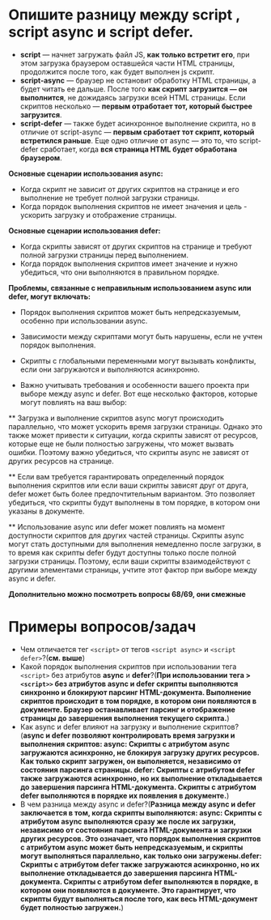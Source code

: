 Опишите разницу между script , script async и script defer.
=====================

* **script** — начнет загружать файл JS, **как только встретит его**, при этом загрузка браузером оставшейся части HTML страницы, продолжится после того, как будет выполнен js скрипт. 
* **script-async** — браузер не остановит обработку HTML страницы, а будет читать ее дальше. После того **как скрипт загрузится — он выполнится**, не дожидаясь загрузки всей HTML страницы. Если скриптов несколько — **первым отработает тот, который быстрее загрузится**.
* **script-defer** — также будет асинхронное выполнение скрипта, но в отличие от script-async — **первым сработает тот скрипт, который встретился раньше**. Еще одно отличие от async — это то, что script-defer сработает, когда **вся страница HTML будет обработана браузером**.

**Основные сценарии использования async:**

* Когда скрипт не зависит от других скриптов на странице и его выполнение не требует полной загрузки страницы.
* Когда порядок выполнения скриптов не имеет значения и цель - ускорить загрузку и отображение страницы.


**Основные сценарии использования defer:**

* Когда скрипты зависят от других скриптов на странице и требуют полной загрузки страницы перед выполнением.
* Когда порядок выполнения скриптов имеет значение и нужно убедиться, что они выполняются в правильном порядке.


**Проблемы, связанные с неправильным использованием async или defer, могут включать:**

* Порядок выполнения скриптов может быть непредсказуемым, особенно при использовании async.
* Зависимости между скриптами могут быть нарушены, если не учтен порядок выполнения.
* Скрипты с глобальными переменными могут вызывать конфликты, если они загружаются и выполняются асинхронно.


* Важно учитывать требования и особенности вашего проекта при выборе между async и defer. Вот еще несколько факторов, которые могут повлиять на ваш выбор:

** Загрузка и выполнение скриптов async могут происходить параллельно, что может ускорить время загрузки страницы. Однако это также может привести к ситуации, когда скрипты зависят от ресурсов, которые еще не были полностью загружены, что может вызвать ошибки. Поэтому важно убедиться, что скрипты async не зависят от других ресурсов на странице.

** Если вам требуется гарантировать определенный порядок выполнения скриптов или если ваши скрипты зависят друг от друга, defer может быть более предпочтительным вариантом. Это позволяет убедиться, что скрипты будут выполнены в том порядке, в котором они указаны в документе.

** Использование async или defer может повлиять на момент доступности скриптов для других частей страницы. Скрипты async могут стать доступными для выполнения немедленно после загрузки, в то время как скрипты defer будут доступны только после полной загрузки страницы. Поэтому, если ваши скрипты взаимодействуют с другими элементами страницы, учтите этот фактор при выборе между async и defer.

**Дополнительно можно посмотреть вопросы 68/69, они смежные**


Примеры вопросов/задач
=====================

* Чем отличается тег ```<script>``` от тегов ```<script async>``` и ```<script defer>```?(**см. выше**)
* Какой порядок выполнения скриптов при использовании тега ```<script>``` без атрибутов **async** и **defer**?(**При использовании тега >```<script>>``` без атрибутов async и defer скрипты выполняются синхронно и блокируют парсинг HTML-документа. Выполнение скриптов происходит в том порядке, в котором они появляются в документе. Браузер останавливает парсинг и отображение страницы до завершения выполнения текущего скрипта.**)
* Как async и defer влияют на загрузку и выполнение скриптов?
(**async и defer позволяют контролировать время загрузки и выполнения скриптов: async: Скрипты с атрибутом async загружаются асинхронно, не блокируя загрузку других ресурсов. Как только скрипт загружен, он выполняется, независимо от состояния парсинга страницы. defer: Скрипты с атрибутом defer также загружаются асинхронно, но их выполнение откладывается до завершения парсинга HTML-документа. Скрипты с атрибутом defer выполняются в порядке их появления в документе.**)
* В чем разница между async и defer?(**Разница между async и defer заключается в том, когда скрипты выполняются: async: Скрипты с атрибутом async выполняются сразу же после их загрузки, независимо от состояния парсинга HTML-документа и загрузки других ресурсов. Это означает, что порядок выполнения скриптов с атрибутом async может быть непредсказуемым, и скрипты могут выполняться параллельно, как только они загружены.defer: Скрипты с атрибутом defer также загружаются асинхронно, но их выполнение откладывается до завершения парсинга HTML-документа. Скрипты с атрибутом defer выполняются в порядке, в котором они появляются в документе. Это гарантирует, что скрипты будут выполняться после того, как весь HTML-документ будет полностью загружен.**)
